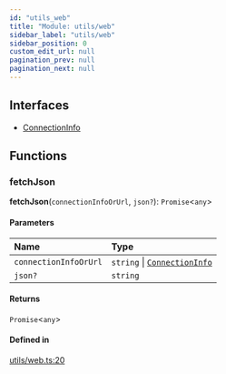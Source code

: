 ```yaml
---
id: "utils_web"
title: "Module: utils/web"
sidebar_label: "utils/web"
sidebar_position: 0
custom_edit_url: null
pagination_prev: null
pagination_next: null
---
```


## Interfaces

- [ConnectionInfo](../interfaces/utils_web.ConnectionInfo.md)

## Functions

### fetchJson

**fetchJson**(`connectionInfoOrUrl`, `json?`): `Promise`<`any`\>

#### Parameters

| Name | Type |
| :------ | :------ |
| `connectionInfoOrUrl` | `string` \| [`ConnectionInfo`](../interfaces/utils_web.ConnectionInfo.md) |
| `json?` | `string` |

#### Returns

`Promise`<`any`\>

#### Defined in

[utils/web.ts:20](https://github.com/maxhr/near--near-api-js/blob/57fed346/packages/near-api-js/src/utils/web.ts#L20)
